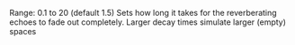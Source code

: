 Range: 0.1 to 20 (default 1.5) Sets how long it takes for the
reverberating echoes to fade out completely. Larger decay times simulate
larger (empty) spaces
